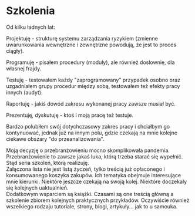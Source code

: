 # Szkolenia
Od kilku ładnych lat:  

Projektuję - strukturę systemu zarządzania ryzykiem (zmienne uwarunkowania wewnętrzne i zewnętrzne powodują, że jest to proces ciągły).
  
Programuję - pisałem procedury (moduły), ale również dosłownie, dla własnej frajdy.
  
Testuję - testowałem każdy "zaprogramowany" przypadek osobno oraz uzgadniałem grupy procedur między sobą, testowałem też efekty pracy innych (audyt).
  
Raportuję - jakiś dowód zakresu wykonanej pracy zawsze musiał być.
  
Prezentuję, dyskutuję - ktoś i moją pracę też testuje.  

Bardzo polubiłem swój dotychczasowy zakres pracy i chciałbym go kontynuować, jednak już na innym polu, gdzie czekają na mnie kolejne ciekawe obszary "do przeanalizowania".  
  
Moją decyzję o przebranżowieniu mocno skomplikowała pandemia.
Przebranżowienie to zawsze jakaś luka, którą trzeba starać się wypełnić. Stąd seria szkoleń, którą realizuję.  
Załączona lista nie jest listą życzeń, tylko treścią już opłaconego i konsumowanego koszyka zakupów. Ich tematyka obejmuje interesujące mnie kierunki. Niektóre jeszcze czekają na swoją kolej. Niektóre doczekały się kolejnych uaktualnień.  
Dodatkowym wsparciem są książki. Czasami są one treścią główną a szkolenie zbiorem kolejnych praktycznych przykładów. Oczywiście również wszelkiego rodzaju tutoriale, strony, blogi, artykuły... jak to u samouka.

